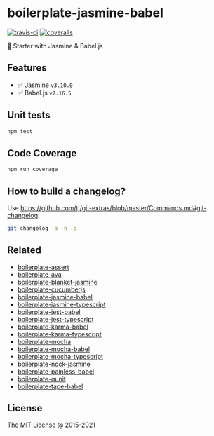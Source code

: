 # boilerplate-jasmine-babel

[![travis-ci](https://api.travis-ci.com/piecioshka/boilerplate-jasmine-babel.svg?branch=master)](https://app.travis-ci.com/github/piecioshka/boilerplate-jasmine-babel)
[![coveralls](https://coveralls.io/repos/github/piecioshka/boilerplate-jasmine-babel/badge.svg?branch=master)](https://coveralls.io/github/piecioshka/boilerplate-jasmine-babel?branch=master)

🍴 Starter with Jasmine & Babel.js

## Features

* :white_check_mark: Jasmine `v3.10.0`
* :white_check_mark: Babel.js `v7.16.5`

## Unit tests

```bash
npm test
```

## Code Coverage

```bash
npm run coverage
```

## How to build a changelog?

Use <https://github.com/tj/git-extras/blob/master/Commands.md#git-changelog>:

```bash
git changelog -a -n -p
```

## Related

* [boilerplate-assert](https://github.com/piecioshka/boilerplate-assert)
* [boilerplate-ava](https://github.com/piecioshka/boilerplate-ava)
* [boilerplate-blanket-jasmine](https://github.com/piecioshka/boilerplate-blanket-jasmine)
* [boilerplate-cucumberjs](https://github.com/piecioshka/boilerplate-cucumberjs)
* [boilerplate-jasmine-babel](https://github.com/piecioshka/boilerplate-jasmine-babel)
* [boilerplate-jasmine-typescript](https://github.com/piecioshka/boilerplate-jasmine-typescript)
* [boilerplate-jest-babel](https://github.com/piecioshka/boilerplate-jest-babel)
* [boilerplate-jest-typescript](https://github.com/piecioshka/boilerplate-jest-typescript)
* [boilerplate-karma-babel](https://github.com/piecioshka/boilerplate-karma-babel)
* [boilerplate-karma-typescript](https://github.com/piecioshka/boilerplate-karma-typescript)
* [boilerplate-mocha](https://github.com/piecioshka/boilerplate-mocha)
* [boilerplate-mocha-babel](https://github.com/piecioshka/boilerplate-mocha-babel)
* [boilerplate-mocha-typescript](https://github.com/piecioshka/boilerplate-mocha-typescript)
* [boilerplate-nock-jasmine](https://github.com/piecioshka/boilerplate-nock-jasmine)
* [boilerplate-painless-babel](https://github.com/piecioshka/boilerplate-painless-babel)
* [boilerplate-qunit](https://github.com/piecioshka/boilerplate-qunit)
* [boilerplate-tape-babel](https://github.com/piecioshka/boilerplate-tape-babel)

## License

[The MIT License](https://piecioshka.mit-license.org) @ 2015-2021
